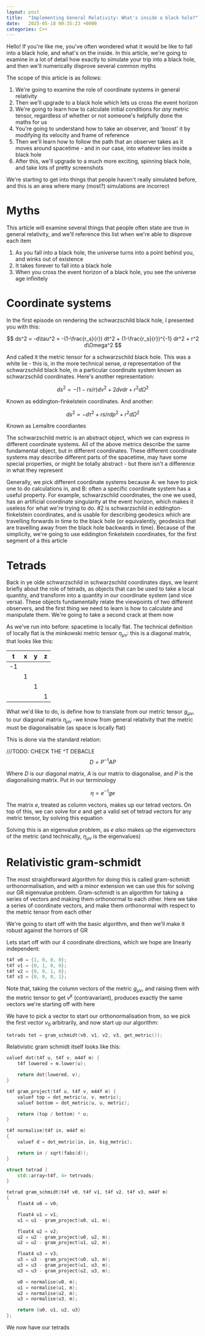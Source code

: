 ```yaml
---
layout: post
title:  "Implementing General Relativity: What's inside a black hole?"
date:   2025-05-18 00:35:23 +0000
categories: C++
---
```


Hello! If you're like me, you've often wondered what it would be like to fall into a black hole, and what's on the inside. In this article, we're going to examine in a lot of detail how exactly to simulate your trip into a black hole, and then we'll numerically disprove several common myths

The scope of this article is as follows:

1. We're going to examine the role of coordinate systems in general relativity
2. Then we'll upgrade to a black hole which lets us cross the event horizon
3. We're going to learn how to calculate initial conditions for *any* metric tensor, regardless of whether or not someone's helpfully done the maths for us
4. You're going to understand how to take an observer, and 'boost' it by modifying its velocity and frame of reference
5. Then we'll learn how to follow the path that an observer takes as it moves around spacetime - and in our case, into whatever lies inside a black hole
6. After this, we'll upgrade to a much more exciting, spinning black hole, and take lots of pretty screenshots

We're starting to get into things that people haven't really simulated before, and this is an area where many (most?) simulations are incorrect

# Myths

This article will examine several things that people often state are true in general relativity, and we'll reference this list when we're able to disprove each item

1. As you fall into a black hole, the universe turns into a point behind you, and winks out of existence
2. It takes forever to fall into a black hole
3. When you cross the event horizon of a black hole, you see the universe age infinitely

# Coordinate systems

In the first episode on rendering the schwarzschild black hole, I presented you with this:

$$ ds^2 = -d\tau^2 = -(1-\frac{r_s}{r}) dt^2 + (1-\frac{r_s}{r})^{-1} dr^2 + r^2 d\Omega^2 $$

And called it the metric tensor for a schwarzschild black hole. This was a white lie - this is, in the more technical sense, *a* representation of the schwarzschild black hole, in a particular coordinate system known as schwarzschild coordinates. Here's another representation:

$$ ds^2 = -(1-rs/r) dv^2 + 2 dvdr + r^2 d\Omega^2 $$

Known as eddington-finkelstein coordinates. And another:

$$ ds^2 = -d\tau^2 + rs/r dp^2 + r^2 d\Omega^2 $$

Known as Lemaître coordiantes

The schwarzschild metric is an abstract object, which we can express in different coordinate systems. All of the above metrics describe the same fundamental object, but in different coordinates. These different coordinate systems may describe different parts of the spacetime, may have some special properties, or might be totally abstract - but there isn't a difference in what they represent

Generally, we pick different coordinate systems because A: we have to pick one to do calculations in, and B: often a specific coordinate system has a useful property. For example, schwarzschild coordinates, the one we used, has an artificial coordinate singularity at the event horizon, which makes it useless for what we're trying to do. #2 is schwarzschild in eddington-finkelstein coordinates, and is usable for describing geodesics which are travelling forwards in time to the black hole (or equivalently, geodesics that are travelling away from the black hole backwards in time). Because of the simplicity, we're going to use eddington finkelstein coordinates, for the first segment of a this article

# Tetrads

Back in ye olde schwarzschild in schwarzschild coordinates days, we learnt briefly about the role of tetrads, as objects that can be used to take a local quantity, and transform into a quantity in our coordinate system (and vice versa). These objects fundamentally relate the viewpoints of two different observers, and the first thing we need to learn is how to calculate and manipulate them. We're going to take a second crack at them now

As we've run into before: spacetime is locally flat. The technical definition of locally flat is the minkowski metric tensor $\eta_{\mu\nu}$: this is a diagonal matrix, that looks like this:

|t|x|y|z|
|-|-|-|-|
|-1| | | |
| |1| | |
| | |1| |
| | | |1|

What we'd like to do, is define how to translate from our metric tensor $g_{\mu\nu}$, to our diagonal matrix $\eta_{\mu\nu}$ -we know from general relativity that the metric must be diagonalisable (as space is locally flat)

This is done via the standard relation:

///TODO: CHECK THE ^T DEBACLE
$$D = P^{-1} A P$$

Where $D$ is our diagonal matrix, $A$ is our matrix to diagonalise, and $P$ is the diagonalising matrix. Put in our terminology

$$\eta = e^{-1} g e$$

The matrix $e$, treated as column vectors, makes up our tetrad vectors. On top of this, we can solve for $e$ and get a valid set of tetrad vectors for any metric tensor, by solving this equation

Solving this is an eigenvalue problem, as $e$ *also* makes up the eigenvectors of the metric (and technically, $\eta_{\mu\nu}$ is the eigenvalues)

# Relativistic gram-schmidt

The most straightforward algorithm for doing this is called gram-schmidt orthonormalisation, and with a minor extension we can use this for solving our GR eigenvalue problem. Gram-schmidt is an algorithm for taking a series of vectors and making them orthonormal to each other. Here we take a series of coordinate vectors, and make them orthonormal with respect to the metric tensor from each other

We're going to start off with the basic algorithm, and then we'll make it robust against the horrors of GR

Lets start off with our 4 coordinate directions, which we hope are linearly independent:

```c++
t4f v0 = {1, 0, 0, 0};
t4f v1 = {0, 1, 0, 0};
t4f v2 = {0, 0, 1, 0};
t4f v3 = {0, 0, 0, 1};
```

Note that, taking the column vectors of the metric $g_{\mu\nu}$, and raising them with the metric tensor to get $v^k$ (contravariant), produces exactly the same vectors we're starting off with here

We have to pick a vector to start our orthonormalisation from, so we pick the first vector $v_0$ arbitrarily, and now start up our algorithm:

```c++
tetrads tet = gram_schmidt(v0, v1, v2, v3, get_metric());
```

Relativistic gram schmidt itself looks like this:

```c++
valuef dot(t4f u, t4f v, m44f m) {
    t4f lowered = m.lower(u);

    return dot(lowered, v);
}

t4f gram_project(t4f u, t4f v, m44f m) {
    valuef top = dot_metric(u, v, metric);
    valuef bottom = dot_metric(u, u, metric);

    return (top / bottom) * u;
}

t4f normalise(t4f in, m44f m)
{
    valuef d = dot_metric(in, in, big_metric);

    return in / sqrt(fabs(d));
}

struct tetrad ]
    std::array<t4f, 4> tetrvads;
}

tetrad gram_schmidt(t4f v0, t4f v1, t4f v2, t4f v3, m44f m)
{
    float4 u0 = v0;

    float4 u1 = v1;
    u1 = u1 - gram_project(u0, u1, m);

    float4 u2 = v2;
    u2 = u2 - gram_project(u0, u2, m);
    u2 = u2 - gram_project(u1, u2, m);

    float4 u3 = v3;
    u3 = u3 - gram_project(u0, u3, m);
    u3 = u3 - gram_project(u1, u3, m);
    u3 = u3 - gram_project(u2, u3, m);

    u0 = normalise(u0, m);
    u1 = normalise(u1, m);
    u2 = normalise(u2, m);
    u3 = normalise(u3, m);

    return {u0, u1, u2, u3}
};
```

We now have our tetrads

